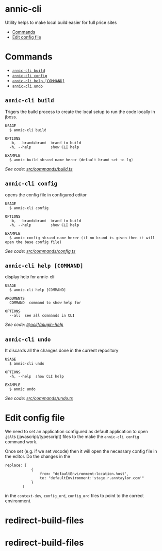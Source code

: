 annic-cli
=========

Utility helps to make local build easier for full price sites

<!-- toc -->
* [Commands](#commands)
* [Edit config file](#edit-config-file)
<!-- tocstop -->

# Commands
<!-- commands -->
* [`annic-cli build`](#annic-cli-build)
* [`annic-cli config`](#annic-cli-config)
* [`annic-cli help [COMMAND]`](#annic-cli-help-command)
* [`annic-cli undo`](#annic-cli-undo)

## `annic-cli build`

Trigers the build process to create the local setup to run the code locally in jboss.

```
USAGE
  $ annic-cli build

OPTIONS
  -b, --brand=brand  brand to build
  -h, --help         show CLI help

EXAMPLE
  $ annic build <brand name here> (default brand set to lg)
```

_See code: [src/commands/build.ts](https://github.com/Cli/annic-cli/blob/v1.0.0/src/commands/build.ts)_

## `annic-cli config`

opens the config file in configured editor

```
USAGE
  $ annic-cli config

OPTIONS
  -b, --brand=brand  brand to build
  -h, --help         show CLI help

EXAMPLE
  $ annic config <brand name here> (if no brand is given then it will open the base config file)
```

_See code: [src/commands/config.ts](https://github.com/Cli/annic-cli/blob/v1.0.0/src/commands/config.ts)_

## `annic-cli help [COMMAND]`

display help for annic-cli

```
USAGE
  $ annic-cli help [COMMAND]

ARGUMENTS
  COMMAND  command to show help for

OPTIONS
  --all  see all commands in CLI
```

_See code: [@oclif/plugin-help](https://github.com/oclif/plugin-help/blob/v2.2.0/src/commands/help.ts)_

## `annic-cli undo`

It discards all the changes done in the current repository

```
USAGE
  $ annic-cli undo

OPTIONS
  -h, --help  show CLI help

EXAMPLE
  $ annic undo
```

_See code: [src/commands/undo.ts](https://github.com/Cli/annic-cli/blob/v1.0.0/src/commands/undo.ts)_
<!-- commandsstop -->

# Edit config file
<!-- editconfigfile -->

We need to set an application configured as default application to open .js/.ts (javascript/typescript) files to the make the `annic-cli config` command work.

Once set (e.g. if we set vscode) then it will open the necessary config file in the editor. Do the changes in the

```
replace: [
            {
                from: "defaultEnvironment:location.host",
                to: "defaultEnvironment:'stage.r.anntaylor.com'"
            }
        ]
```

in the `context-dev`, `config_ord`, `config_ord` files to point to the correct environment.

<!-- editconfigfilestop -->
# redirect-build-files
# redirect-build-files
